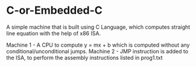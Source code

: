 # C-or-Embedded-C
A simple machine that is built using C Language, which computes straight line equation with the help of x86 ISA. 

Machine 1 - A CPU to compute y = mx + b which is computed without any conditional/unconditional jumps. 
Machine 2 - JMP instruction is added to the ISA, to perform the assembly instructions listed in prog1.txt
